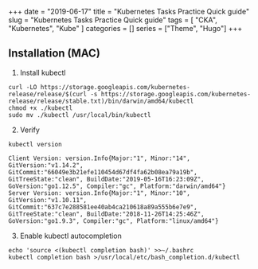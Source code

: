 +++
date = "2019-06-17"
title = "Kubernetes Tasks Practice Quick guide"
slug = "Kubernetes Tasks Practice Quick guide"
tags = [
    "CKA",
    "Kubernetes",
    "Kube"
]
categories = []
series = ["Theme", "Hugo"]
+++

## Installation (MAC)

1. Install kubectl

```
curl -LO https://storage.googleapis.com/kubernetes-release/release/$(curl -s https://storage.googleapis.com/kubernetes-release/release/stable.txt)/bin/darwin/amd64/kubectl
chmod +x ./kubectl
sudo mv ./kubectl /usr/local/bin/kubectl
```
2. Verify
```
kubectl version

Client Version: version.Info{Major:"1", Minor:"14", GitVersion:"v1.14.2", GitCommit:"66049e3b21efe110454d67df4fa62b08ea79a19b", GitTreeState:"clean", BuildDate:"2019-05-16T16:23:09Z", GoVersion:"go1.12.5", Compiler:"gc", Platform:"darwin/amd64"}
Server Version: version.Info{Major:"1", Minor:"10", GitVersion:"v1.10.11", GitCommit:"637c7e288581ee40ab4ca210618a89a555b6e7e9", GitTreeState:"clean", BuildDate:"2018-11-26T14:25:46Z", GoVersion:"go1.9.3", Compiler:"gc", Platform:"linux/amd64"}
```

3. Enable kubectl autocompletion

```
echo 'source <(kubectl completion bash)' >>~/.bashrc
kubectl completion bash >/usr/local/etc/bash_completion.d/kubectl
```